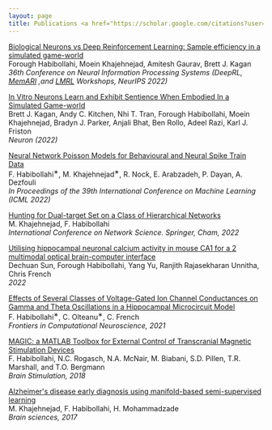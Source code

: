 ```yaml
---
layout: page
title: Publications <a href="https://scholar.google.com/citations?user=t6uNqqIAAAAJ&hl=en&oi=ao"> <small> (Google Scholar) </small> </a>
---
```

<!-- ### 2022 -->
<!-- --- -->


<a href="https://openreview.net/pdf?id=N5qLXpc7HQy">Biological Neurons vs Deep Reinforcement Learning: Sample efficiency in a simulated game-world </a> 
 <br />
Forough Habibollahi, Moein Khajehnejad, Amitesh Gaurav, Brett J. Kagan
<br />
<em> 36th Conference on Neural Information Processing Systems (DeepRL, <a href="https://memari-workshop.github.io/">MemARI</a> ,and <a href="https://www.lmrl.org/papers2022">LMRL</a> Workshops, NeurIPS 2022) </em>




<a href="https://www.cell.com/neuron/fulltext/S0896-6273(22)00806-6">In Vitro Neurons Learn and Exhibit Sentience When Embodied In a Simulated Game-world </a> 
 <br />
Brett J. Kagan, Andy C. Kitchen, Nhi T. Tran, Forough Habibollahi, Moein Khajehnejad, Bradyn J. Parker, Anjali Bhat, Ben Rollo, Adeel Razi, Karl J. Friston
<br />
<em>Neuron (2022)</em>




<a href="https://proceedings.mlr.press/v162/khajehnejad22a.html">Neural Network Poisson Models for Behavioural and Neural Spike Train Data </a> 
 <br />
 F. Habibollahi<sup>∗</sup>, M. Khajehnejad<sup>∗</sup>,  R. Nock, E. Arabzadeh, P. Dayan, A. Dezfouli
<br />
<em>In Proceedings of the 39th International Conference on Machine Learning (ICML 2022)</em>


<a href="https://link.springer.com/chapter/10.1007/978-3-030-97240-0_8">Hunting for Dual-target Set on a Class of Hierarchical Networks </a> 
 <br />
 M. Khajehnejad, F. Habibollahi
<br />
<em>International Conference on Network Science. Springer, Cham, 2022</em>


<a href="https://www.biorxiv.org/content/10.1101/2022.04.26.489497v1.full.pdf">Utilising hippocampal neuronal calcium activity in mouse CA1 for a
2 multimodal optical brain-computer interface </a> 
 <br />
 Dechuan Sun, Forough Habibollahi,  Yang Yu, Ranjith Rajasekharan Unnitha, Chris French
<br />
<em>2022</em>


<a href="https://internal-journal.frontiersin.org/articles/10.3389/fncom.2021.630271/full">Effects of Several Classes of Voltage-Gated Ion Channel Conductances on Gamma and Theta Oscillations in a Hippocampal Microcircuit Model </a> 
 <br />
 F. Habibollahi<sup>∗</sup>, C. Olteanu<sup>∗</sup>,  C. French
<br />
<em>Frontiers in Computational Neuroscience, 2021</em>

<!-- ### 2016 -->
<!-- --- -->
<a href="https://www.brainstimjrnl.com/article/S1935-861X(18)30162-1/fulltext">MAGIC: a MATLAB Toolbox for External Control of Transcranial Magnetic Stimulation Devices </a> <br />
F. Habibollahi,  N.C. Rogasch,  N.A. McNair, M. Biabani,  S.D. Pillen,  T.R. Marshall, and T.O. Bergmann<br />
<em>Brain Stimulation, 2018</em> 



<a href="https://www.mdpi.com/2076-3425/7/8/109/htm">Alzheimer's disease early diagnosis using manifold-based semi-supervised learning </a> <br />
M. Khajehnejad, F. Habibollahi, H. Mohammadzade<br />
<em>Brain sciences, 2017</em>


<!--
My name is Inigo Montoya. I have the following qualities:

- I rock a great mustache
- I'm extremely loyal to my family

What else do you need?

### my history

To be honest, I'm having some trouble remembering right now, so why don't you just watch [my movie](http://en.wikipedia.org/wiki/The_Princess_Bride_%28film%29) and it will answer **all** your questions. -->
